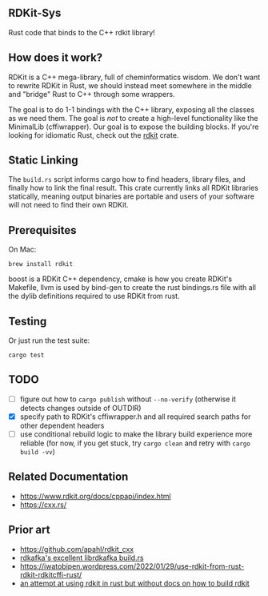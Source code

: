 RDKit-Sys
---

Rust code that binds to the C++ rdkit library!

How does it work?
---

RDKit is a C++ mega-library, full of cheminformatics wisdom. We don't want to rewrite RDKit in Rust, we should instead meet somewhere in the middle and
"bridge" Rust to C++ through some wrappers.

The goal is to do 1-1 bindings with the C++ library, exposing all the classes as we need them. The goal is _not_ to create
a high-level functionality like the MinimalLib (cffiwrapper). Our goal is to expose the building blocks. If you're looking
for idiomatic Rust, check out the [rdkit](https://crates.io/crate/rdkit) crate.

Static Linking
---

The `build.rs` script informs cargo how to find headers, library files, and finally how to link the final result. This crate
currently links all RDKit libraries statically, meaning output binaries are portable and users of your software will
not need to find their own RDKit.

Prerequisites
---

On Mac:

    brew install rdkit

boost is a RDKit C++ dependency, cmake is how you create RDKit's Makefile, llvm is used by bind-gen to create the rust
bindings.rs file with all the dylib definitions required to use RDKit from rust.

Testing
---

Or just run the test suite:

    cargo test

TODO
---

 - [ ] figure out how to `cargo publish` without `--no-verify` (otherwise it detects changes outside of OUTDIR)
 - [X] specify path to RDKit's cffiwrapper.h and all required search paths for other dependent headers
 - [ ] use conditional rebuild logic to make the library build experience more reliable (for now, if you get stuck, try `cargo clean` and retry with `cargo build -vv`)

Related Documentation
---

 - https://www.rdkit.org/docs/cppapi/index.html
 - https://cxx.rs/

Prior art
---

 - https://github.com/apahl/rdkit_cxx
 - [rdkafka's excellent librdkafka build.rs](https://github.com/fede1024/rust-rdkafka/blob/master/rdkafka-sys/build.rs)
 - https://iwatobipen.wordpress.com/2022/01/29/use-rdkit-from-rust-rdkit-rdkitcffi-rust/
 - [an attempt at using rdkit in rust but without docs on how to build rdkit](https://github.com/iwatobipen/rust_rdkit/)
